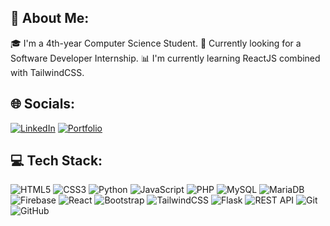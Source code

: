 ## 🚀 About Me:
  🎓 I'm a 4th-year Computer Science Student.
  💼 Currently looking for a Software Developer Internship.
  📊 I'm currently learning ReactJS combined with TailwindCSS.

## 🌐 Socials:
[![LinkedIn](https://img.shields.io/badge/LinkedIn-%230077B5.svg?&logo=linkedin&logoColor=white)](https://www.linkedin.com/in/jpmaradev/)
[![Portfolio](https://img.shields.io/badge/Portfolio-%2300aaff.svg?&logo=portfolio&logoColor=white)](https://personal-portfolio-orcin-two.vercel.app)

## 💻 Tech Stack:
![HTML5](https://img.shields.io/badge/HTML5-%23E34F26.svg?&logo=html5&logoColor=white) ![CSS3](https://img.shields.io/badge/CSS3-%231572B6.svg?&logo=css3&logoColor=white) ![Python](https://img.shields.io/badge/Python-%2314354C.svg?&logo=python&logoColor=white) ![JavaScript](https://img.shields.io/badge/JavaScript-%23F7DF1E.svg?&logo=javascript&logoColor=white) ![PHP](https://img.shields.io/badge/PHP-%23777BB4.svg?&logo=php&logoColor=white) ![MySQL](https://img.shields.io/badge/MySQL-%2300f.svg?&logo=mysql&logoColor=white) ![MariaDB](https://img.shields.io/badge/MariaDB-%234c76a8.svg?&logo=mariadb&logoColor=white) ![Firebase](https://img.shields.io/badge/Firebase-%23FFCA28.svg?&logo=firebase&logoColor=white) ![React](https://img.shields.io/badge/React-%2300D8FF.svg?&logo=react&logoColor=white) ![Bootstrap](https://img.shields.io/badge/Bootstrap-%2371d8d8.svg?&logo=bootstrap&logoColor=white) ![TailwindCSS](https://img.shields.io/badge/TailwindCSS-%2338B2AC.svg?&logo=tailwindcss&logoColor=white) ![Flask](https://img.shields.io/badge/Flask-%23000.svg?&logo=flask&logoColor=white) ![REST API](https://img.shields.io/badge/REST%20API-%23000000.svg?&logo=api&logoColor=white) ![Git](https://img.shields.io/badge/Git-%23F05032.svg?&logo=git&logoColor=white) ![GitHub](https://img.shields.io/badge/GitHub-%23121011.svg?&logo=github&logoColor=white)


